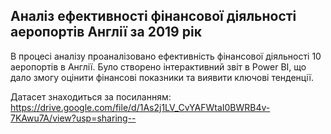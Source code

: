 ## Аналіз ефективності фінансової діяльності аеропортів Англії за 2019 рік 

В процесі аналізу проаналізовано ефективність фінансової діяльності 10  аеропортів в Англії. Було створено інтерактивний звіт в Power BI, що дало змогу оцінити фінансові показники та виявити ключові тенденції.

Датасет знаходиться за посиланням: https://drive.google.com/file/d/1As2j1LV_CvYAFWtaI0BWRB4v-7KAwu7A/view?usp=sharing--

